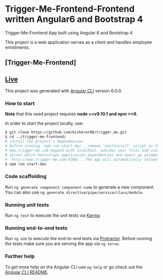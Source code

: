 # Trigger-Me-Frontend-Frontend written Angular6 and Bootstrap 4

Trigger-Me-Frontend App built using Angular 6 and Bootstrap 4

This project is a web application serves as a client and handles employee enrollments.

## [Trigger-Me-Frontend]
## [Live](https://app-trigger-me.herokuapp.com)

This project was generated with [Angular CLI](https://github.com/angular/angular-cli) version 6.0.0.  

### How to start

**Note** that this seed project requires **node >=v9.10.1 and npm >=6**.

In order to start the project locally, use:

```bash
$ git clone https://github.com/kishorer06/trigger_me.git
$ cd ../trigger-me-frontend/
# install the project's dependencies
# before running `npm run start-dev`, remove 'postinstall' script in the package.json and also host file should have
# www.trigger-me.com mapped with localhost. watches your files and uses livereload by default run `npm run start-dev` for a dev
# server which bootstraps application dependencies and opens up automatically in the browser. If not then, navigate to
# `http://www.trigger-me.com:4200/`. The app will automatically reload if you change any of the source files.
$ npm run start-dev
```

### Code scaffolding

Run `ng generate component component-name` to generate a new component. You can also use `ng generate directive/pipe/service/class/module`.

### Running unit tests

Run `ng test` to execute the unit tests via [Karma](https://karma-runner.github.io).

### Running end-to-end tests

Run `ng e2e` to execute the end-to-end tests via [Protractor](http://www.protractortest.org/).
Before running the tests make sure you are serving the app via `ng serve`.

### Further help

To get more help on the Angular CLI use `ng help` or go check out the [Angular CLI README](https://github.com/angular/angular-cli/blob/master/README.md).
